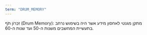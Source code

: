 ```yaml
---
term: "DRUM_MEMORY"
---
```


זִכְרוֹן תֹּף (Drum Memory): מתקן מגנטי לאחסון מידע אשר היה בשימוש נרחב בתעשיית המחשבים משנות ה-50 ועד שנות ה-60.
